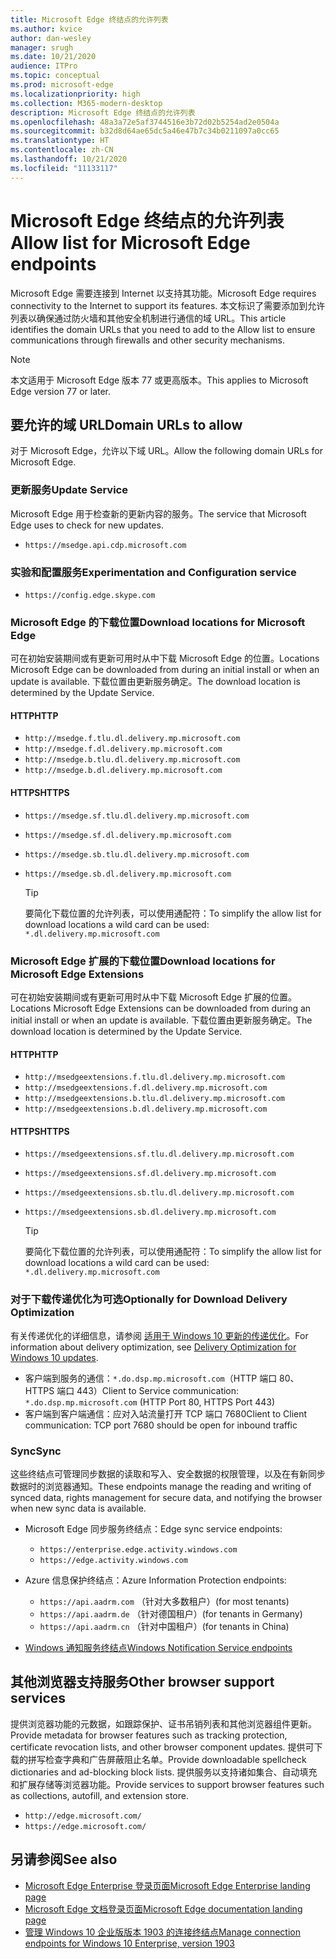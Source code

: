 ```yaml
---
title: Microsoft Edge 终结点的允许列表
ms.author: kvice
author: dan-wesley
manager: srugh
ms.date: 10/21/2020
audience: ITPro
ms.topic: conceptual
ms.prod: microsoft-edge
ms.localizationpriority: high
ms.collection: M365-modern-desktop
description: Microsoft Edge 终结点的允许列表
ms.openlocfilehash: 48a3a72e5af3744516e3b72d02b5254ad2e0504a
ms.sourcegitcommit: b32d8d64ae65dc5a46e47b7c34b0211097a0cc65
ms.translationtype: HT
ms.contentlocale: zh-CN
ms.lasthandoff: 10/21/2020
ms.locfileid: "11133117"
---
```

# <span data-ttu-id="fc2c1-103">Microsoft Edge 终结点的允许列表</span><span class="sxs-lookup"><span data-stu-id="fc2c1-103">Allow list for Microsoft Edge endpoints</span></span>

<span data-ttu-id="fc2c1-104">Microsoft Edge 需要连接到 Internet 以支持其功能。</span><span class="sxs-lookup"><span data-stu-id="fc2c1-104">Microsoft Edge requires connectivity to the Internet to support its features.</span></span> <span data-ttu-id="fc2c1-105">本文标识了需要添加到允许列表以确保通过防火墙和其他安全机制进行通信的域 URL。</span><span class="sxs-lookup"><span data-stu-id="fc2c1-105">This article identifies the domain URLs that you need to add to the Allow list to ensure communications through firewalls and other security mechanisms.</span></span>

> [!NOTE]
> <span data-ttu-id="fc2c1-106">本文适用于 Microsoft Edge 版本 77 或更高版本。</span><span class="sxs-lookup"><span data-stu-id="fc2c1-106">This applies  to Microsoft Edge version 77 or later.</span></span>

## <span data-ttu-id="fc2c1-107">要允许的域 URL</span><span class="sxs-lookup"><span data-stu-id="fc2c1-107">Domain URLs to allow</span></span>

<span data-ttu-id="fc2c1-108">对于 Microsoft Edge，允许以下域 URL。</span><span class="sxs-lookup"><span data-stu-id="fc2c1-108">Allow the following domain URLs for Microsoft Edge.</span></span>

### <span data-ttu-id="fc2c1-109">更新服务</span><span class="sxs-lookup"><span data-stu-id="fc2c1-109">Update Service</span></span>

<span data-ttu-id="fc2c1-110">Microsoft Edge 用于检查新的更新内容的服务。</span><span class="sxs-lookup"><span data-stu-id="fc2c1-110">The service that Microsoft Edge uses to check for new updates.</span></span>

- `https://msedge.api.cdp.microsoft.com`

### <span data-ttu-id="fc2c1-111">实验和配置服务</span><span class="sxs-lookup"><span data-stu-id="fc2c1-111">Experimentation and Configuration service</span></span>

- `https://config.edge.skype.com`

### <span data-ttu-id="fc2c1-112">Microsoft Edge 的下载位置</span><span class="sxs-lookup"><span data-stu-id="fc2c1-112">Download locations for Microsoft Edge</span></span>

<span data-ttu-id="fc2c1-113">可在初始安装期间或有更新可用时从中下载 Microsoft Edge 的位置。</span><span class="sxs-lookup"><span data-stu-id="fc2c1-113">Locations Microsoft Edge can be downloaded from during an initial install or when an update is available.</span></span> <span data-ttu-id="fc2c1-114">下载位置由更新服务确定。</span><span class="sxs-lookup"><span data-stu-id="fc2c1-114">The download location is determined by the Update Service.</span></span>

#### <span data-ttu-id="fc2c1-115">HTTP</span><span class="sxs-lookup"><span data-stu-id="fc2c1-115">HTTP</span></span>

- `http://msedge.f.tlu.dl.delivery.mp.microsoft.com`
- `http://msedge.f.dl.delivery.mp.microsoft.com`
- `http://msedge.b.tlu.dl.delivery.mp.microsoft.com`
- `http://msedge.b.dl.delivery.mp.microsoft.com`

#### <span data-ttu-id="fc2c1-116">HTTPS</span><span class="sxs-lookup"><span data-stu-id="fc2c1-116">HTTPS</span></span>

- `https://msedge.sf.tlu.dl.delivery.mp.microsoft.com`
- `https://msedge.sf.dl.delivery.mp.microsoft.com`
- `https://msedge.sb.tlu.dl.delivery.mp.microsoft.com`
- `https://msedge.sb.dl.delivery.mp.microsoft.com`

  > [!TIP]
  > <span data-ttu-id="fc2c1-117">要简化下载位置的允许列表，可以使用通配符：</span><span class="sxs-lookup"><span data-stu-id="fc2c1-117">To simplify the allow list for download locations a wild card can be used:</span></span> `*.dl.delivery.mp.microsoft.com`

### <span data-ttu-id="fc2c1-118">Microsoft Edge 扩展的下载位置</span><span class="sxs-lookup"><span data-stu-id="fc2c1-118">Download locations for Microsoft Edge Extensions</span></span>

<span data-ttu-id="fc2c1-119">可在初始安装期间或有更新可用时从中下载 Microsoft Edge 扩展的位置。</span><span class="sxs-lookup"><span data-stu-id="fc2c1-119">Locations Microsoft Edge Extensions can be downloaded from during an initial install or when an update is available.</span></span> <span data-ttu-id="fc2c1-120">下载位置由更新服务确定。</span><span class="sxs-lookup"><span data-stu-id="fc2c1-120">The download location is determined by the Update Service.</span></span>

#### <span data-ttu-id="fc2c1-121">HTTP</span><span class="sxs-lookup"><span data-stu-id="fc2c1-121">HTTP</span></span>

- `http://msedgeextensions.f.tlu.dl.delivery.mp.microsoft.com`
- `http://msedgeextensions.f.dl.delivery.mp.microsoft.com`
- `http://msedgeextensions.b.tlu.dl.delivery.mp.microsoft.com`
- `http://msedgeextensions.b.dl.delivery.mp.microsoft.com`

#### <span data-ttu-id="fc2c1-122">HTTPS</span><span class="sxs-lookup"><span data-stu-id="fc2c1-122">HTTPS</span></span>

- `https://msedgeextensions.sf.tlu.dl.delivery.mp.microsoft.com`
- `https://msedgeextensions.sf.dl.delivery.mp.microsoft.com`
- `https://msedgeextensions.sb.tlu.dl.delivery.mp.microsoft.com`
- `https://msedgeextensions.sb.dl.delivery.mp.microsoft.com`

  > [!TIP]
  > <span data-ttu-id="fc2c1-123">要简化下载位置的允许列表，可以使用通配符：</span><span class="sxs-lookup"><span data-stu-id="fc2c1-123">To simplify the allow list for download locations a wild card can be used:</span></span> `*.dl.delivery.mp.microsoft.com`

### <span data-ttu-id="fc2c1-124">对于下载传递优化为可选</span><span class="sxs-lookup"><span data-stu-id="fc2c1-124">Optionally for Download Delivery Optimization</span></span>

<span data-ttu-id="fc2c1-125">有关传递优化的详细信息，请参阅 [适用于 Windows 10 更新的传递优化](https://aka.ms/waas-do)。</span><span class="sxs-lookup"><span data-stu-id="fc2c1-125">For information about delivery optimization, see [Delivery Optimization for Windows 10 updates](https://aka.ms/waas-do).</span></span>

- <span data-ttu-id="fc2c1-126">客户端到服务的通信：`*.do.dsp.mp.microsoft.com`（HTTP 端口 80、HTTPS 端口 443）</span><span class="sxs-lookup"><span data-stu-id="fc2c1-126">Client to Service communication: `*.do.dsp.mp.microsoft.com` (HTTP Port 80, HTTPS Port 443)</span></span>
- <span data-ttu-id="fc2c1-127">客户端到客户端通信：应对入站流量打开 TCP 端口 7680</span><span class="sxs-lookup"><span data-stu-id="fc2c1-127">Client to Client communication: TCP port 7680 should be open for inbound traffic</span></span>

### <span data-ttu-id="fc2c1-128">Sync</span><span class="sxs-lookup"><span data-stu-id="fc2c1-128">Sync</span></span>

<span data-ttu-id="fc2c1-129">这些终结点可管理同步数据的读取和写入、安全数据的权限管理，以及在有新同步数据时的浏览器通知。</span><span class="sxs-lookup"><span data-stu-id="fc2c1-129">These endpoints manage the reading and writing of synced data, rights management for secure data, and notifying the browser when new sync data is available.</span></span>

- <span data-ttu-id="fc2c1-130">Microsoft Edge 同步服务终结点：</span><span class="sxs-lookup"><span data-stu-id="fc2c1-130">Edge sync service endpoints:</span></span>

  - `https://enterprise.edge.activity.windows.com`
  - `https://edge.activity.windows.com`

- <span data-ttu-id="fc2c1-131">Azure 信息保护终结点：</span><span class="sxs-lookup"><span data-stu-id="fc2c1-131">Azure Information Protection endpoints:</span></span>

  - `https://api.aadrm.com` <span data-ttu-id="fc2c1-132">（针对大多数租户）</span><span class="sxs-lookup"><span data-stu-id="fc2c1-132">(for most tenants)</span></span>
  - `https://api.aadrm.de` <span data-ttu-id="fc2c1-133">（针对德国租户）</span><span class="sxs-lookup"><span data-stu-id="fc2c1-133">(for tenants in Germany)</span></span>
  - `https://api.aadrm.cn` <span data-ttu-id="fc2c1-134">（针对中国租户）</span><span class="sxs-lookup"><span data-stu-id="fc2c1-134">(for tenants in China)</span></span>

- [<span data-ttu-id="fc2c1-135">Windows 通知服务终结点</span><span class="sxs-lookup"><span data-stu-id="fc2c1-135">Windows Notification Service endpoints</span></span>](https://docs.microsoft.com/windows/uwp/design/shell/tiles-and-notifications/firewall-allowlist-config)

## <span data-ttu-id="fc2c1-136">其他浏览器支持服务</span><span class="sxs-lookup"><span data-stu-id="fc2c1-136">Other browser support services</span></span>

<span data-ttu-id="fc2c1-137">提供浏览器功能的元数据，如跟踪保护、证书吊销列表和其他浏览器组件更新。</span><span class="sxs-lookup"><span data-stu-id="fc2c1-137">Provide metadata for browser features such as tracking protection, certificate revocation lists, and other browser component updates.</span></span> <span data-ttu-id="fc2c1-138">提供可下载的拼写检查字典和广告屏蔽阻止名单。</span><span class="sxs-lookup"><span data-stu-id="fc2c1-138">Provide downloadable spellcheck dictionaries and ad-blocking block lists.</span></span> <span data-ttu-id="fc2c1-139">提供服务以支持诸如集合、自动填充和扩展存储等浏览器功能。</span><span class="sxs-lookup"><span data-stu-id="fc2c1-139">Provide services to support browser features such as collections, autofill, and extension store.</span></span>

- `http://edge.microsoft.com/`
- `https://edge.microsoft.com/`

## <span data-ttu-id="fc2c1-140">另请参阅</span><span class="sxs-lookup"><span data-stu-id="fc2c1-140">See also</span></span>

- [<span data-ttu-id="fc2c1-141">Microsoft Edge Enterprise 登录页面</span><span class="sxs-lookup"><span data-stu-id="fc2c1-141">Microsoft Edge Enterprise landing page</span></span>](https://aka.ms/EdgeEnterprise)
- [<span data-ttu-id="fc2c1-142">Microsoft Edge 文档登录页面</span><span class="sxs-lookup"><span data-stu-id="fc2c1-142">Microsoft Edge documentation landing page</span></span>](https://docs.microsoft.com/DeployEdge/)
- [<span data-ttu-id="fc2c1-143">管理 Windows 10 企业版版本 1903 的连接终结点</span><span class="sxs-lookup"><span data-stu-id="fc2c1-143">Manage connection endpoints for Windows 10 Enterprise, version 1903</span></span>](https://docs.microsoft.com/windows/privacy/manage-windows-1903-endpoints)
